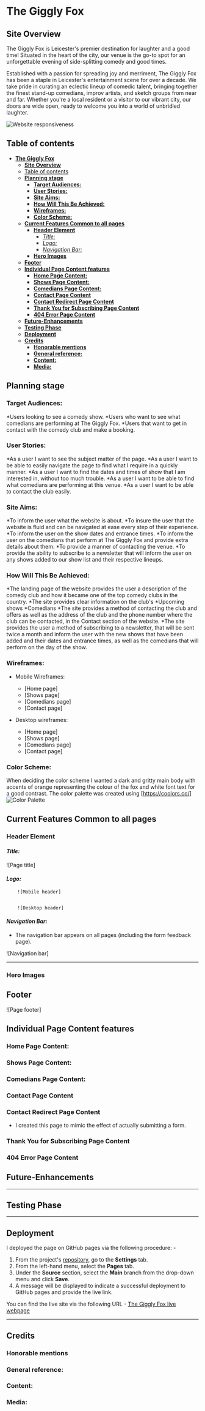 # **The Giggly Fox**

## **Site Overview**

The Giggly Fox is Leicester's premier destination for laughter and a good time! Situated in the heart of the city, our venue is the go-to spot for an unforgettable evening of side-splitting comedy and good times.

Established with a passion for spreading joy and merriment, The Giggly Fox has been a staple in Leicester's entertainment scene for over a decade. We take pride in curating an eclectic lineup of comedic talent, bringing together the finest stand-up comedians, improv artists, and sketch groups from near and far. Whether you're a local resident or a visitor to our vibrant city, our doors are wide open, ready to welcome you into a world of unbridled laughter.

![Website responsiveness](https://github.com/razvantr10/the-giggly-fox/blob/main/images/screenshots/amiresponsive.jpg)

## Table of contents

- [**The Giggly Fox**](#the-giggly-fox)
  - [**Site Overview**](#site-overview)
  - [Table of contents](#table-of-contents)
  - [**Planning stage**](#planning-stage)
    - [**Target Audiences:**](#target-audiences)
    - [**User Stories:**](#user-stories)
    - [**Site Aims:**](#site-aims)
    - [**How Will This Be Achieved:**](#how-will-this-be-achieved)
    - [**Wireframes:**](#wireframes)
    - [**Color Scheme:**](#color-scheme)
  - [**Current Features Common to all pages**](#current-features-common-to-all-pages)
    - [**Header Element**](#header-element)
      - [*Title:*](#title)
      - [*Logo:*](#logo)
      - [*Navigation Bar:*](#navigation-bar)
    - [**Hero Images**](#hero-images)
  - [**Footer**](#footer)
  - [**Individual Page Content features**](#individual-page-content-features)
    - [**Home Page Content:**](#home-page-content)
    - [**Shows Page Content:**](#shows-page-content)
    - [**Comedians Page Content:**](#comedians-page-content)
    - [**Contact Page Content**](#contact-page-content)
    - [**Contact Redirect Page Content**](#contact-redirect-page-content)
    - [**Thank You for Subscribing Page Content**](#thank-you-for-subscribing-page-content)
    - [**404 Error Page Content**](#404-error-page-content)
  - [**Future-Enhancements**](#future-enhancements)
  - [**Testing Phase**](#testing-phase)
  - [**Deployment**](#deployment)
  - [**Credits**](#credits)
    - [**Honorable mentions**](#honorable-mentions)
    - [**General reference:**](#general-reference)
    - [**Content:**](#content)
    - [**Media:**](#media)

## **Planning stage**

### **Target Audiences:**

*Users looking to see a comedy show.
*Users who want to see what comedians are performing at The Giggly Fox.
*Users that want to get in contact with the comedy club and make a booking.

### **User Stories:**

*As a user I want to see the subject matter of the page.
*As a user I want to be able to easily navigate the page to find what I require in a quickly manner.
*As a user I want to find the dates and times of show that I am interested in, without too much trouble.
*As a user I want to be able to find what comedians are performing at this venue.
*As a user I want to be able to contact the club easily.

### **Site Aims:**

*To inform the user what the website is about.
*To insure the user that the website is fluid and can be navigated at ease every step of their experience.
*To inform the user on the show dates and entrance times.
*To inform the user on the comedians that perform at The Giggly Fox and provide extra details about them.
*To provide a manner of contacting the venue.
*To provide the ability to subscribe to a newsletter that will inform the user on any shows added to our show list and their respective lineups.

### **How Will This Be Achieved:**

*The landing page of the website provides the user a description of the comedy club and how it became one of the top comedy clubs in the country.
*The site provides clear information on the club's
   *Upcoming shows
   *Comedians
*The site provides a method of contacting the club and offers as well as the address of the club and the phone number where the club can be contacted, in the Contact section of the website.
*The site provides the user a method of subscribing to a newsletter, that will be sent twice a month and inform the user with the new shows that have been added and their dates and entrance times, as well as the comedians that will perform on the day of the show.

### **Wireframes:**

- Mobile Wireframes:
  - [Home page]
  - [Shows page]
  - [Comedians page]
  - [Contact page]

- Desktop wireframes:
  - [Home page]
  - [Shows page]
  - [Comedians page]
  - [Contact page]

### **Color Scheme:**

When deciding the color scheme I wanted a dark and gritty main body with accents of orange representing the colour of the fox and white font text for a good contrast. The color palette was created using [https://coolors.co/]
![Color Palette](https://github.com/razvantr10/the-giggly-fox/blob/main/images/screenshots/colorpalette.jpg)

## **Current Features Common to all pages**

### **Header Element**

#### *Title:*

![Page title]

#### *Logo:*

        ![Mobile header]


        ![Desktop header]

#### *Navigation Bar:*

* The navigation bar appears on all pages (including the form feedback page).

![Navigation bar]
***

### **Hero Images**

## **Footer**

![Page footer]

## **Individual Page Content features**

### **Home Page Content:**

### **Shows Page Content:**

### **Comedians Page Content:**

### **Contact Page Content**

### **Contact Redirect Page Content**

* I created this page to mimic the effect of actually submitting a form.

### **Thank You for Subscribing Page Content**

### **404 Error Page Content**

## **Future-Enhancements**

***

## **Testing Phase**

***

## **Deployment**

I deployed the page on GitHub pages via the following procedure: -

1. From the project's [repository](https://github.com/razvantr10/the-giggly-fox), go to the **Settings** tab.
2. From the left-hand menu, select the **Pages** tab.
3. Under the **Source** section, select the **Main** branch from the drop-down menu and click **Save**.
4. A message will be displayed to indicate a successful deployment to GitHub pages and provide the live link.

You  can find the live site via the following URL - [The Giggly Fox live webpage](https://razvantr10.github.io/the-giggly-fox/index.html)
***

## **Credits**

### **Honorable mentions**

### **General reference:**

### **Content:**

### **Media:**
